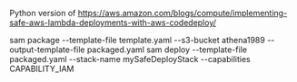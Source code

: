 Python version of https://aws.amazon.com/blogs/compute/implementing-safe-aws-lambda-deployments-with-aws-codedeploy/


sam package --template-file template.yaml --s3-bucket athena1989 --output-template-file packaged.yaml
sam deploy --template-file packaged.yaml --stack-name mySafeDeployStack --capabilities CAPABILITY_IAM
